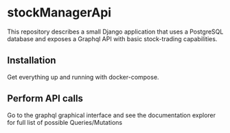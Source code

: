 # stockManagerApi

This repository describes a small Django application that uses a PostgreSQL database and exposes a Graphql API with basic stock-trading capabilities. 

## Installation 

Get everything up and running with docker-compose.  

## Perform API calls

Go to the graphql graphical interface and see the documentation explorer for full list of possible Queries/Mutations
